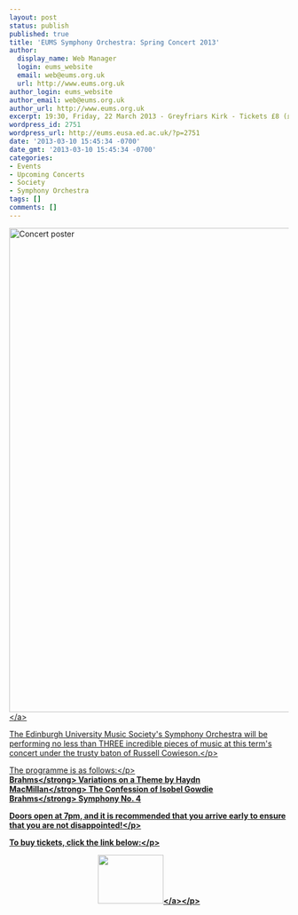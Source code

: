```yaml
---
layout: post
status: publish
published: true
title: 'EUMS Symphony Orchestra: Spring Concert 2013'
author:
  display_name: Web Manager
  login: eums_website
  email: web@eums.org.uk
  url: http://www.eums.org.uk
author_login: eums_website
author_email: web@eums.org.uk
author_url: http://www.eums.org.uk
excerpt: 19:30, Friday, 22 March 2013 - Greyfriars Kirk - Tickets £8 (£5)
wordpress_id: 2751
wordpress_url: http://eums.eusa.ed.ac.uk/?p=2751
date: '2013-03-10 15:45:34 -0700'
date_gmt: '2013-03-10 15:45:34 -0700'
categories:
- Events
- Upcoming Concerts
- Society
- Symphony Orchestra
tags: []
comments: []
---
```

<p><a title="buy tickets online" href="http:&#47;&#47;www.ticketsource.co.uk&#47;event&#47;33082"> <img alt="Concert poster" src="http:&#47;&#47;eums.eusa.ed.ac.uk&#47;wp-content&#47;uploads&#47;images&#47;w620&#47;posters&#47;20130322_symphony.jpg" width="620" height="872" &#47;><&#47;a></p>
<p>The Edinburgh University Music Society's Symphony Orchestra will be performing no less than THREE incredible pieces of music at this term's concert under the trusty baton of Russell Cowieson.<&#47;p></p>
<p>The programme is as follows:<&#47;p><br />
<strong>Brahms<&#47;strong> Variations on a Theme by Haydn<br />
<strong>MacMillan<&#47;strong> The Confession of Isobel Gowdie<br />
<strong>Brahms<&#47;strong> Symphony No. 4</p>
<p>Doors open at 7pm, and it is recommended that you arrive early to ensure that you are not disappointed!<&#47;p></p>
<p>To buy tickets, click the link below:<&#47;p></p>
<p align="middle"><a title="buy tickets online" href="http:&#47;&#47;www.ticketsource.co.uk&#47;event&#47;33082"> <img alt="" src="http:&#47;&#47;www.ticketsource.co.uk&#47;images&#47;buyTickets&#47;buyTickets-medium.png" width="118" height="88" border="0" &#47;><&#47;a><&#47;p><br />
 </p>
<p> </p>
